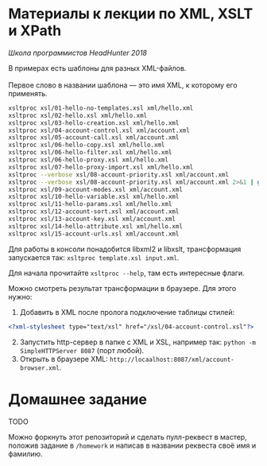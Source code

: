 # Материалы к лекции по XML, XSLT и XPath
_Школа программистов HeadHunter 2018_

В примерах есть шаблоны для разных XML-файлов.<br/>    
Первое слово в названии шаблона — это имя XML, к которому его применять.

```bash
xsltproc xsl/01-hello-no-templates.xsl xml/hello.xml
xsltproc xsl/02-hello.xsl xml/hello.xml
xsltproc xsl/03-hello-creation.xsl xml/hello.xml
xsltproc xsl/04-account-control.xsl xml/account.xml
xsltproc xsl/05-account-call.xsl xml/account.xml
xsltproc xsl/06-hello-copy.xsl xml/hello.xml
xsltproc xsl/06-hello-filter.xsl xml/hello.xml
xsltproc xsl/06-hello-proxy.xsl xml/hello.xml
xsltproc xsl/07-hello-proxy-import.xsl xml/hello.xml
xsltproc --verbose xsl/08-account-priority.xsl xml/account.xml
xsltproc --verbose xsl/08-account-priority.xsl xml/account.xml 2>&1 | grep 'default priority'
xsltproc xsl/09-account-modes.xsl xml/account.xml
xsltproc xsl/10-hello-variable.xsl xml/hello.xml
xsltproc xsl/11-hello-params.xsl xml/hello.xml
xsltproc xsl/12-account-sort.xsl xml/account.xml
xsltproc xsl/13-account-key.xsl xml/account.xml
xsltproc xsl/14-hello-attribute.xsl xml/hello.xml
xsltproc xsl/15-account-urls.xsl xml/account.xml
```

Для работы в консоли понадобится libxml2 и libxslt, трансформация запускается так: `xsltproc template.xsl input.xml`.

Для начала прочитайте `xsltproc --help`, там есть интересные флаги.

Можно смотреть результат трансформации в браузере. Для этого нужно:
1) Добавить в XML после пролога подключение таблицы стилей:
```xml
<?xml-stylesheet type="text/xsl" href="/xsl/04-account-control.xsl"?>
```
2) Запустить http-сервер в папке с XML и XSL, например так: `python -m SimpleHTTPServer 8087` (порт любой).
3) Открыть в браузере XML: `http://locaalhost:8087/xml/account-browser.xml`.

# Домашнее задание

TODO

Можно форкнуть этот репозиторий и сделать пулл-реквест в мастер,
положив задание в `/homework` и написав в названии реквеста своё имя и фамилию.

